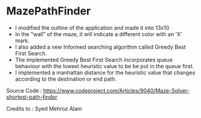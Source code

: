 # MazePathFinder


- I modified the outline of the application and made it into 13x10
- In the "wall" of the maze, it will indicate a different color with an 'X' mark.
- I also added a new Informed searching algorithm called Greedy Best First Search.
- The implemented Greedy Best First Search incorporates queue behaviour with the lowest heuristic value
  to be be put in the queue first.
- I implemented a manhattan distance for the heuristic value that changes according
  to the destination or end path.


Source Code :
	https://www.codeproject.com/Articles/9040/Maze-Solver-shortest-path-finder

Credits to : Syed Mehroz Alam